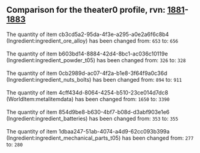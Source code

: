 ## Comparison for the theater0 profile, rvn: [1881](https://github.com/PRO100KatYT/FortniteProfileRevisions/tree/main/profiles/theater0/1881%20theater0.json)-[1883](https://github.com/PRO100KatYT/FortniteProfileRevisions/tree/main/profiles/theater0/1883%20theater0.json)

The quantity of item cb3cd5a2-95da-4f3e-a295-a0e2a6f6c8b4 (Ingredient:ingredient_ore_alloy) has been changed from: `653` to: `656`
<br><br>
The quantity of item b603bd14-8884-42d4-8bc1-ac036c10119e (Ingredient:ingredient_powder_t05) has been changed from: `326` to: `328`
<br><br>
The quantity of item 0cb2989d-ac07-4f2a-b1e8-3f64f9a0c36d (Ingredient:ingredient_nuts_bolts) has been changed from: `894` to: `911`
<br><br>
The quantity of item 4cff434d-8064-4254-b510-23ce014d7dc8 (WorldItem:metalitemdata) has been changed from: `1650` to: `3390`
<br><br>
The quantity of item 854d9be8-b630-4bf7-b08d-d3abf903e1e6 (Ingredient:ingredient_batteries) has been changed from: `353` to: `355`
<br><br>
The quantity of item 1dbaa247-51ab-4074-a4d9-62cc093b399a (Ingredient:ingredient_mechanical_parts_t05) has been changed from: `277` to: `280`
<br><br>
